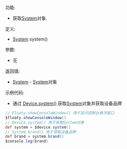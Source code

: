 功能:

+ 获取[System](/API/Device/System/README.md)对象.

定义:

+ [System](/API/Device/System/README.md) system()

参数:

+ 无

返回值:

+ [System](/API/Device/System/README.md) - [System](/API/Device/System/README.md)对象

示例代码:

+ 通过 [Device.system()](/API/Device/Device/README.md?id=system)
  获取[System](/API/Device/System/README.md)对象并获取设备品牌

```groovy
// Floaty.showConsoleWindow() 用于显示控制台悬浮窗口
$floaty.showConsoleWindow()
// Device.system() 用于获取System对象
def system = $device.system()
// System.brand() 用于获取设备品牌
def brand = system.brand()
$console.log(brand)
```